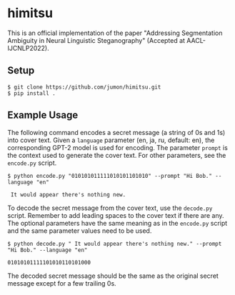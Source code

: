 # himitsu
This is an official implementation of the paper "Addressing Segmentation Ambiguity in Neural Linguistic Steganography" (Accepted at AACL-IJCNLP2022).

## Setup
```
$ git clone https://github.com/jumon/himitsu.git
$ pip install .
```

## Example Usage
The following command encodes a secret message (a string of 0s and 1s) into cover text.
Given a `language` parameter (en, ja, ru, default: en), the corresponding GPT-2 model is used for encoding.
The parameter `prompt` is the context used to generate the cover text.
For other parameters, see the `encode.py` script.
```
$ python encode.py "010101011111010101101010" --prompt "Hi Bob." --language "en"

 It would appear there's nothing new.
```
To decode the secret message from the cover text, use the `decode.py` script.
Remember to add leading spaces to the cover text if there are any.
The optional parameters have the same meaning as in the `encode.py` script and the same parameter values need to be used.
```
$ python decode.py " It would appear there's nothing new." --prompt "Hi Bob." --language "en"

01010101111101010110101000
```
The decoded secret message should be the same as the original secret message except for a few trailing 0s.
